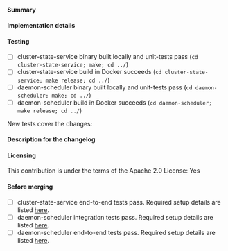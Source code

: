 
#### Summary
<!-- What does this pull request do? -->

#### Implementation details
<!-- How are the changes implemented? -->

#### Testing
<!-- How was this tested? -->
- [ ] cluster-state-service binary built locally and unit-tests pass (`cd cluster-state-service; make; cd ../`)
- [ ] cluster-state-service build in Docker succeeds (`cd cluster-state-service; make release; cd ../`)
- [ ] daemon-scheduler binary built locally and unit-tests pass (`cd daemon-scheduler; make; cd ../`)
- [ ] daemon-scheduler build in Docker succeeds (`cd daemon-scheduler; make release; cd ../`)

New tests cover the changes: <!-- yes|no -->

#### Description for the changelog
<!--
Write a short summary that describes the changes in this pull request
for inclusion in changelog.
-->

#### Licensing

This contribution is under the terms of the Apache 2.0 License: Yes

#### Before merging
<!-- Run integration and end-to-end tests before merging -->
- [ ] cluster-state-service end-to-end tests pass. Required setup details are listed [here](https://github.com/blox/blox/blob/dev/cluster-state-service/internal/Readme.md).
- [ ] daemon-scheduler integration tests pass. Required setup details are listed [here](https://github.com/blox/blox/blob/dev/daemon-scheduler/internal/features/README.md).
- [ ] daemon-scheduler end-to-end tests pass. Required setup details are listed [here](https://github.com/blox/blox/blob/dev/daemon-scheduler/internal/features/README.md).
